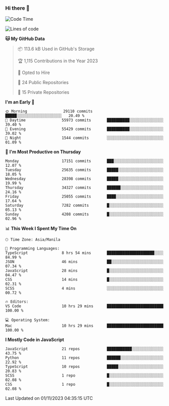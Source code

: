 ### Hi there 👋

<!--START_SECTION:waka-->
![Code Time](http://img.shields.io/badge/Code%20Time-436%20hrs%2042%20mins-blue)

![Lines of code](https://img.shields.io/badge/From%20Hello%20World%20I%27ve%20Written-60.1%20million%20lines%20of%20code-blue)

**🐱 My GitHub Data** 

> 📦 113.6 kB Used in GitHub's Storage 
 > 
> 🏆 1,115 Contributions in the Year 2023
 > 
> 💼 Opted to Hire
 > 
> 📜 24 Public Repositories 
 > 
> 🔑 15 Private Repositories 
 > 
**I'm an Early 🐤** 

```text
🌞 Morning                29110 commits       █████░░░░░░░░░░░░░░░░░░░░   20.49 % 
🌆 Daytime                55973 commits       ██████████░░░░░░░░░░░░░░░   39.40 % 
🌃 Evening                55429 commits       ██████████░░░░░░░░░░░░░░░   39.02 % 
🌙 Night                  1544 commits        ░░░░░░░░░░░░░░░░░░░░░░░░░   01.09 % 
```
📅 **I'm Most Productive on Thursday** 

```text
Monday                   17151 commits       ███░░░░░░░░░░░░░░░░░░░░░░   12.07 % 
Tuesday                  25635 commits       █████░░░░░░░░░░░░░░░░░░░░   18.05 % 
Wednesday                28398 commits       █████░░░░░░░░░░░░░░░░░░░░   19.99 % 
Thursday                 34327 commits       ██████░░░░░░░░░░░░░░░░░░░   24.16 % 
Friday                   25055 commits       ████░░░░░░░░░░░░░░░░░░░░░   17.64 % 
Saturday                 7282 commits        █░░░░░░░░░░░░░░░░░░░░░░░░   05.13 % 
Sunday                   4208 commits        █░░░░░░░░░░░░░░░░░░░░░░░░   02.96 % 
```


📊 **This Week I Spent My Time On** 

```text
🕑︎ Time Zone: Asia/Manila

💬 Programming Languages: 
TypeScript               8 hrs 54 mins       █████████████████████░░░░   84.99 % 
JSON                     46 mins             ██░░░░░░░░░░░░░░░░░░░░░░░   07.34 % 
JavaScript               28 mins             █░░░░░░░░░░░░░░░░░░░░░░░░   04.47 % 
CSS                      14 mins             █░░░░░░░░░░░░░░░░░░░░░░░░   02.31 % 
SCSS                     4 mins              ░░░░░░░░░░░░░░░░░░░░░░░░░   00.72 % 

🔥 Editors: 
VS Code                  10 hrs 29 mins      █████████████████████████   100.00 % 

💻 Operating System: 
Mac                      10 hrs 29 mins      █████████████████████████   100.00 % 
```

**I Mostly Code in JavaScript** 

```text
JavaScript               21 repos            ███████████░░░░░░░░░░░░░░   43.75 % 
Python                   11 repos            ██████░░░░░░░░░░░░░░░░░░░   22.92 % 
TypeScript               10 repos            █████░░░░░░░░░░░░░░░░░░░░   20.83 % 
SCSS                     1 repo              █░░░░░░░░░░░░░░░░░░░░░░░░   02.08 % 
CSS                      1 repo              █░░░░░░░░░░░░░░░░░░░░░░░░   02.08 % 
```




 Last Updated on 01/11/2023 04:35:15 UTC
<!--END_SECTION:waka-->
